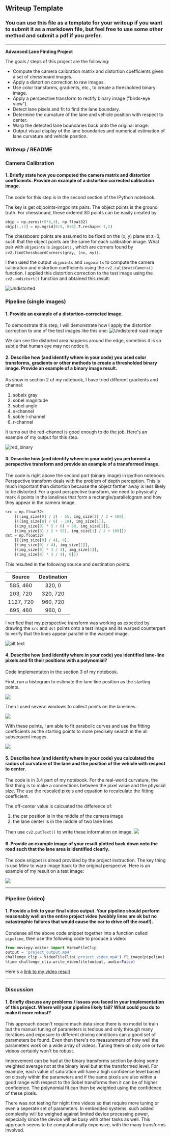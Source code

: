## Writeup Template

### You can use this file as a template for your writeup if you want to submit it as a markdown file, but feel free to use some other method and submit a pdf if you prefer.

---

**Advanced Lane Finding Project**

The goals / steps of this project are the following:

* Compute the camera calibration matrix and distortion coefficients given a set of chessboard images.
* Apply a distortion correction to raw images.
* Use color transforms, gradients, etc., to create a thresholded binary image.
* Apply a perspective transform to rectify binary image ("birds-eye view").
* Detect lane pixels and fit to find the lane boundary.
* Determine the curvature of the lane and vehicle position with respect to center.
* Warp the detected lane boundaries back onto the original image.
* Output visual display of the lane boundaries and numerical estimation of lane curvature and vehicle position.

[//]: # (Image References)

[image1]: ./output_images/undistort.png "Undistorted"
[image2]: ./output_images/undistorted_example.png "Road Transformed"
[image3]: ./output_images/red_binary.png "Binary Example"
[image4]: ./output_images/warp_image.jpg "Warp Example"
[image5]: ./examples/color_fit_lines.jpg "Fit Visual"
[image6]: ./examples/example_output.jpg "Output"
[video1]: ./project_video.mp4 "Video"


### Writeup / README


### Camera Calibration

#### 1. Briefly state how you computed the camera matrix and distortion coefficients. Provide an example of a distortion corrected calibration image.

The code for this step is in the second section of the IPython notebook.

The key is get objpoints-imgpoints pairs. The object points is the ground truth. For chessboard, these ordered 3D points can be easily created by 

```python
objp = np.zeros((9*6,3), np.float32)
objp[:,:2] = np.mgrid[0:9, 0:6].T.reshape(-1,2) 
```

The chessboard points are assumed to be fixed on the (x, y) plane at z=0, such that the object points are the same for each calibration image.  What pair with `objpoints` is  `imgpoints` , which are corners found by `cv2.findChessboardCorners(gray, (nx, ny))`.

I then used the output `objpoints` and `imgpoints` to compute the camera calibration and distortion coefficients using the `cv2.calibrateCamera()` function. 
I applied this distortion correction to the test image using the `cv2.undistort()` function and obtained this result: 

![Undistorted][image1]

### Pipeline (single images)

#### 1. Provide an example of a distortion-corrected image.

To demonstrate this step, I will demonstrate how I apply the distortion correction to one of the test images like this one:
![Undistored road image][image2]

We can see the distorted area happens around the edge, sometims it is so subtle that human eye may not notice it. 

#### 2. Describe how (and identify where in your code) you used color transforms, gradients or other methods to create a thresholded binary image.  Provide an example of a binary image result.

As show in section 2 of my notebook, I have tried different gradients and channel:

1. sobelx gray
2. sobel magnitude
3. sobel angle
4. s-channel
5. soble l-channel
6. r-channel

It turns out the red-channel is good enough to do the job. Here's an example of my output for this step.  

![red_binary][image3]

#### 3. Describe how (and identify where in your code) you performed a perspective transform and provide an example of a transformed image.

The code is right above the second part (binary image) in ipython notebook.
Perspective transform deals with the problem of depth perception. This is much important than distortion because the object farther away is less likely to be distorted. For a good perspective transform, we need to physically mark 4 points in the lanelines that form a rectangle/parallelogram and how they appear in the camera image.

```python
src = np.float32(
    [[(img_size[0] / 2) - 55, img_size[1] / 2 + 100],
    [((img_size[0] / 6) - 10), img_size[1]],
    [(img_size[0] * 5 / 6) + 60, img_size[1]],
    [(img_size[0] / 2 + 55), img_size[1] / 2 + 100]])
dst = np.float32(
    [[(img_size[0] / 4), 0],
    [(img_size[0] / 4), img_size[1]],
    [(img_size[0] * 3 / 4), img_size[1]],
    [(img_size[0] * 3 / 4), 0]])
```

This resulted in the following source and destination points:

| Source        | Destination   | 
|:-------------:|:-------------:| 
| 585, 460      | 320, 0        | 
| 203, 720      | 320, 720      |
| 1127, 720     | 960, 720      |
| 695, 460      | 960, 0        |

I verified that my perspective transform was working as expected by drawing the `src` and `dst` points onto a test image and its warped counterpart to verify that the lines appear parallel in the warped image.

![alt text][image4]

#### 4. Describe how (and identify where in your code) you identified lane-line pixels and fit their positions with a polynomial?


Code implementaton in the section 3 of my notebook.

First, run a histogram to estimate the lane line position as the starting points.

![](output_images/histogram.png)

Then I used several windows to collect points on the lanelines. 

![](output_images/window_search.png)

With these points, I am able to fit parabolic curves and use the fitting coefficients as the starting points to more precisely search in the all subsequent images.

![](output_images/fitting.jpg)


#### 5. Describe how (and identify where in your code) you calculated the radius of curvature of the lane and the position of the vehicle with respect to center.
The code is in 3.4 part of my notebook.
For the real-world curvature, the first thing is to make a connections between the pixel value and the physcial size. The use the rescaled pixels and equation to recalculate the fitting coefficient.

The off-center value is calcuated the difference of:

1. the car position is in the middle of the camera image
2. the lane center is in the middle of two lane lines

Then use `cv2.putText()` to write these information on image.
![](./output_images/radius.png)

#### 6. Provide an example image of your result plotted back down onto the road such that the lane area is identified clearly.

The code snippet is alread provided by the project instruction. The key thing is use   Minv to warp image back to the original perspecive. Here is an example of my result on a test image:


![](./output_images/final_draw.png)

---

### Pipeline (video)

#### 1. Provide a link to your final video output.  Your pipeline should perform reasonably well on the entire project video (wobbly lines are ok but no catastrophic failures that would cause the car to drive off the road!).


Condense all the above code snippet together into a function called `pipeline`, then use the following code to produce a video:

```python
from moviepy.editor import VideoFileClip
output = 'project_output.mp4'
challenge_clip = VideoFileClip('project_video.mp4').fl_image(pipeline)
%time challenge_clip.write_videofile(output, audio=False)
```
Here's a [link to my video result](./project_output_2.mp4)

---

### Discussion

#### 1. Briefly discuss any problems / issues you faced in your implementation of this project.  Where will your pipeline likely fail?  What could you do to make it more robust?

This approach doesn't require much data since there is no model to train but the manual tuning of parameters is tedious and only through many iterations and exposure to different driving conditions can a good set of parameters be found. Even then there's no measurement of how well the parameters work on a wide array of videos. Tuning them on only one or two videos certainly won't be robust.

Improvement can be had at the binary transforms section by doing some weighted average not at the binary level but at the transformed level. For example, each value of saturation will have a high confidence level based on closely within the parameters and if the same pixels are also within a good range with respect to the Sobel transforms then it can be of higher confidence. The polynomial fit can then be weighted using the confidence of these pixels.

There was not testing for night time videos so that require more tuning or even a seperate set of parameters. In embedded systems, such added complexity will be weighed against limited device processing power, especially since the device will be busy with other tasks as well. This approach seems to be computationally expensive, with the many transforms involved.
